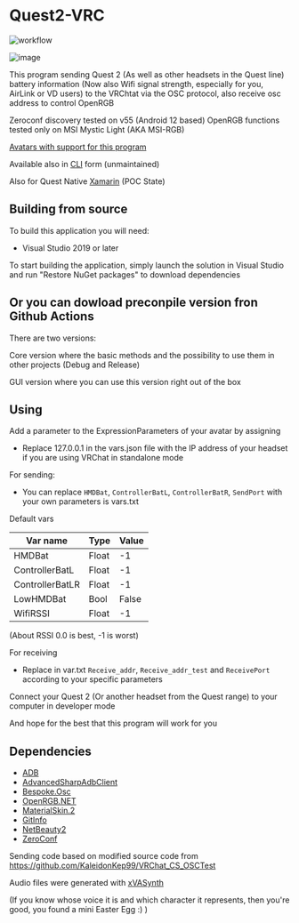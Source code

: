 # Quest2-VRC
![workflow](https://github.com/Sergey004/Quest2-VRC/actions/workflows/main.yml/badge.svg)

![image](https://user-images.githubusercontent.com/11889498/230911077-48b58669-f37f-433d-b6ae-17bf2af58db9.png)

This program sending Quest 2 (As well as other headsets in the Quest line) battery information (Now also Wifi signal strength, especially for you, AirLink or VD users) to the VRChtat via the OSC protocol, also receive osc address to control OpenRGB


Zeroconf discovery tested on v55 (Android 12 based)
OpenRGB functions tested only on MSI Mystic Light (AKA MSI-RGB)

[Avatars with support for this program](Avatars%20with%20Quest2-VRC%20support.md)

Available also in [CLI](https://github.com/Sergey004/Quest2-VRC/tree/cli_ver) form (unmaintained)

Also for Quest Native [Xamarin](https://github.com/Sergey004/Quest2-VRC/tree/xamarin) (POC State)

## Building from source
To build this application you will need:
- Visual Studio 2019 or later

To start building the application, simply launch the solution in Visual Studio and run "Restore NuGet packages" to download dependencies

## Or you can dowload preconpile version fron Github Actions

There are two versions:

Core version where the basic methods and the possibility to use them in other projects (Debug and Release)

GUI version where you can use this version right out of the box

## Using
Add a parameter to the ExpressionParameters of your avatar by assigning

- Replace 127.0.0.1 in the vars.json file with the IP address of your headset if you are using VRChat in standalone mode

For sending:
- You can replace ```HMDBat```, ```ControllerBatL```, ```ControllerBatR```, ```SendPort``` with your own parameters is vars.txt

Default vars

|Var name|Type|Value|
|---|---|---|
|HMDBat|Float|-1|
|ControllerBatL|Float|-1|
|ControllerBatLR|Float|-1|
|LowHMDBat|Bool|False|
|WifiRSSI|Float|-1|
 

(About RSSI 0.0 is best, -1 is worst)

For receiving
- Replace in var.txt ```Receive_addr```, ```Receive_addr_test``` and ```ReceivePort``` according to your specific parameters

Connect your Quest 2 (Or another headset from the Quest range) to your computer in developer mode

And hope for the best that this program will work for you



## Dependencies

- [ADB](https://developer.android.com/studio/releases/platform-tools)
- [AdvancedSharpAdbClient](https://github.com/yungd1plomat/AdvancedSharpAdbClient)
- [Bespoke.Osc](https://bitbucket.org/pvarcholik/bespoke.osc)
- [OpenRGB.NET](https://github.com/diogotr7/OpenRGB.NET)
- [MaterialSkin.2](https://github.com/leocb/MaterialSkin)
- [GitInfo](https://github.com/devlooped/GitInfo)
- [NetBeauty2](https://github.com/nulastudio/NetBeauty2)
- [ZeroConf](https://github.com/novotnyllc/Zeroconf)

Sending code based on modified source code from https://github.com/KaleidonKep99/VRChat_CS_OSCTest

Audio files were generated with [xVASynth](https://github.com/DanRuta/xVA-Synth) 

(If you know whose voice it is and which character it represents, then you're good, you found a mini Easter Egg :) )
